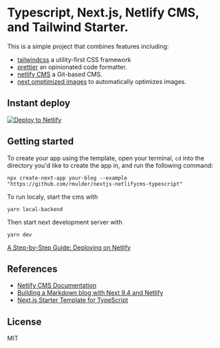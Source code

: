
# Typescript, Next.js, Netlify CMS, and Tailwind Starter.
This is a simple project that combines features including:
- [tailwindcss](https://github.com/tailwindlabs/tailwindcss) a utility-first CSS framework
- [prettier](https://github.com/prettier/prettier) an opinionated code formatter.
- [netlify CMS](https://github.com/netlify/netlify-cms) a Git-based CMS.
- [next omptimized images](https://github.com/cyrilwanner/next-optimized-images) to automatically optimizes images.

## Instant deploy
[![Deploy to Netlify](https://www.netlify.com/img/deploy/button.svg)](https://app.netlify.com/start/deploy?repository=https://github.com/rmulder/nextjs-netlifycms-typescript&stack=cms)


## Getting started

To create your app using the template, open your terminal, `cd` into the directory you'd like to create the app in,
and run the following command:

```
npx create-next-app your-blog --example "https://github.com/rmulder/nextjs-netlifycms-typescript"
```

To run localy, start the cms with 
```
yarn local-backend
``` 
Then start next development server with
```
yarn dev
```

[A Step-by-Step Guide: Deploying on Netlify](https://www.netlify.com/blog/2016/09/29/a-step-by-step-guide-deploying-on-netlify/)

## References

- [Netlify CMS Documentation](https://www.netlifycms.org/docs/intro/)
- [Building a Markdown blog with Next 9.4 and Netlify](https://www.netlify.com/blog/2020/05/04/building-a-markdown-blog-with-next-9.4-and-netlify/)
- [Next.js Starter Template for TypeScript](https://github.com/vercel/next-learn-starter/tree/master/typescript-final)

## License

MIT
